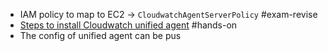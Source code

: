 - IAM policy to map to EC2 -> `CloudwatchAgentServerPolicy` #exam-revise
- [Steps to install Cloudwatch unified agent](https://aws.amazon.com/premiumsupport/knowledge-center/cloudwatch-push-metrics-unified-agent/) #hands-on
- The config of unified agent can be pus